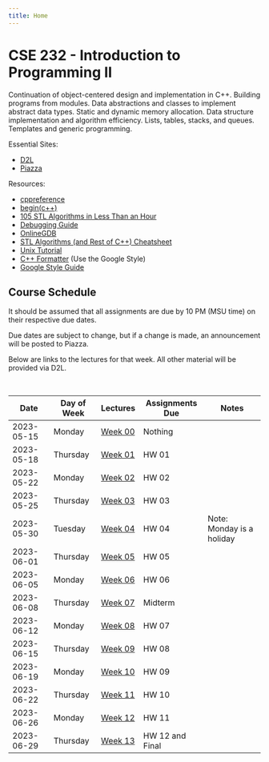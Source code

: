 ```yaml
---
title: Home
---
```


# CSE 232 - Introduction to Programming II

Continuation of object-centered design and implementation in C++. Building programs from modules. Data abstractions and classes to implement abstract data types. Static and dynamic memory allocation. Data structure implementation and algorithm efficiency. Lists, tables, stacks, and queues. Templates and generic programming.

<!-- General: -->
<!-- - [Course Schedule](#course-schedule) -->
<!-- - [Exam Policies](exam_policies.html) -->
<!-- - [Help Room Schedule](#help-room-schedule) -->
<!-- - [Syllabus](syllabus.html) -->

Essential Sites:
- [D2L](https://d2l.msu.edu/d2l/loginh/)
- [Piazza](https://piazza.com/msu/summer2023/cse232/home)

Resources:
- [cppreference](https://en.cppreference.com/w/)
- [begin(c++)](https://gist.github.com/johnmcfarlane/1b2d9c83e4d3f700ba61e2df4077c613)
- [105 STL Algorithms in Less Than an Hour](https://www.youtube.com/watch?v=2olsGf6JIkU)
- [Debugging Guide](debugging_guide.html)
- [OnlineGDB](https://www.onlinegdb.com/)
- [STL Algorithms (and Rest of C++) Cheatsheet](https://hackingcpp.com/cpp/cheat_sheets.html)
- [Unix Tutorial](https://www.tutorialspoint.com/unix/index.htm)
- [C++ Formatter](http://format.krzaq.cc/) (Use the Google Style)
- [Google Style Guide](https://google.github.io/styleguide/cppguide.html)

## Course Schedule

It should be assumed that all assignments are due by 10 PM (MSU time) on their respective due dates. 
<!-- Asynchronous lab assignments are due at 10 PM on Sundays.  -->
Due dates are subject to change, but if a change is made, an announcement will be posted to Piazza.

Below are links to the lectures for that week. All other material will be provided via D2L. 
<!-- Please be sure to read the lab (but not start it) prior to attending a synchronous lab section. -->


<!-- [Add to Google Calendar](https://calendar.google.com/calendar/u/0?cid=anFtcGxzdGcwczFqa2FnZDV1dWZldmxqMmNAZ3JvdXAuY2FsZW5kYXIuZ29vZ2xlLmNvbQ) -->

<!-- <div align="center">
    <p id="course-progress-header"></p>
    <span class="Progress" id="course-progress-container">
        <span class="Progress-item color-bg-success-emphasis" id="course-progress"></span>
    </span>
</div> -->

&nbsp;

<table id="course-calendar">
    <thead>
        <tr>
            <th>Date</th>
            <th>Day of Week</th>
            <th>Lectures</th>
            <th>Assignments Due</th>
            <th>Notes</th>
        </tr>
    </thead>
    <tbody>
        <tr>
            <td>2023-05-15</td>
            <td>Monday</td>
            <td><a href="https://cse232-msu.github.io/CSE232/lectures/week00.html">Week 00</a></td>
            <td>Nothing</td>
            <td></td>
        </tr>
        <tr>
            <td>2023-05-18</td>
            <td>Thursday</td>
            <td><a href="https://cse232-msu.github.io/CSE232/lectures/week01.html">Week 01</a></td>
            <td>HW 01</td>
            <td></td>
        </tr>
        <tr>
            <td>2023-05-22</td>
            <td>Monday</td>
            <td><a href="https://cse232-msu.github.io/CSE232/lectures/week02.html">Week 02</a></td>
            <td>HW 02</td>
            <td></td>
        </tr>
        <tr>
            <td>2023-05-25</td>
            <td>Thursday</td>
            <td><a href="https://cse232-msu.github.io/CSE232/lectures/week03.html">Week 03</a></td>
            <td>HW 03</td>
            <td></td>
        </tr>
        <tr>
            <td>2023-05-30</td>
            <td>Tuesday</td>
            <td><a href="https://cse232-msu.github.io/CSE232/lectures/week04.html">Week 04</a></td>
            <td>HW 04</td>
            <td>Note: Monday is a holiday</td>
        </tr>
        <tr>
            <td>2023-06-01</td>
            <td>Thursday</td>
            <td><a href="https://cse232-msu.github.io/CSE232/lectures/week05.html">Week 05</a></td>
            <td>HW 05</td>
            <td></td>
        </tr>
        <tr>
            <td>2023-06-05</td>
            <td>Monday</td>
            <td><a href="https://cse232-msu.github.io/CSE232/lectures/week06.html">Week 06</a></td>
            <td>HW 06</td>
            <td></td>
        </tr>
        <tr>
            <td>2023-06-08</td>
            <td>Thursday</td>
            <td><a href="https://cse232-msu.github.io/CSE232/lectures/week07.html">Week 07</a></td>
            <td>Midterm</td>
            <td></td>
        </tr>
        <tr>
            <td>2023-06-12</td>
            <td>Monday</td>
            <td><a href="https://cse232-msu.github.io/CSE232/lectures/week08.html">Week 08</a></td>
            <td>HW 07</td>
            <td></td>
        </tr>
        <tr>
            <td>2023-06-15</td>
            <td>Thursday</td>
            <td><a href="https://cse232-msu.github.io/CSE232/lectures/week09.html">Week 09</a></td>
            <td>HW 08</td>
            <td></td>
        </tr>
        <tr>
            <td>2023-06-19</td>
            <td>Monday</td>
            <td><a href="https://cse232-msu.github.io/CSE232/lectures/week10.html">Week 10</a></td>
            <td>HW 09</td>
            <td></td>
        </tr>
        <tr>
            <td>2023-06-22</td>
            <td>Thursday</td>
            <td><a href="https://cse232-msu.github.io/CSE232/lectures/week11.html">Week 11</a></td>
            <td>HW 10</td>
            <td></td>
        </tr>
        <tr>
            <td>2023-06-26</td>
            <td>Monday</td>
            <td><a href="https://cse232-msu.github.io/CSE232/lectures/week12.html">Week 12</a></td>
            <td>HW 11</td>
            <td></td>
        </tr>
        <tr>
            <td>2023-06-29</td>
            <td>Thursday</td>
            <td><a href="https://cse232-msu.github.io/CSE232/lectures/week13.html">Week 13</a></td>
            <td>HW 12 and Final</td>
            <td></td>
        </tr>
    </tbody>
</table>
<!-- From Spring
<table id="course-calendar">
    <thead>
        <tr>
            <th>Week</th>
            <th>Lectures</th>
            <th>Labs</th>
            <th>Due on Monday</th>
            <th>Due on Thursday</th>
            <th>Notes</th>
        </tr>
    </thead>
    <tbody>
        <tr>
            <td>2023-01-09</td>
            <td><a href="https://cse232-msu.github.io/CSE232/lectures/week00.html">Week 00</a></td>
            <td>Lab 01</td>
            <td>No Homework</td>
            <td>No Homework</td>
            <td></td>
        </tr>
        <tr>
            <td>2023-01-16</td>
            <td><a href="https://cse232-msu.github.io/CSE232/lectures/week01.html">Week 01</a></td>
            <td>Lab 02</td>
            <td>Homework 00 (not worth any points)</td>
            <td>Homework 01</td>
            <td></td>
        </tr>
        <tr>
            <td>2023-01-23</td>
            <td><a href="https://cse232-msu.github.io/CSE232/lectures/week02.html">Week 02</a></td>
            <td>Lab 03</td>
            <td>Homework 02</td>
            <td>Homework 03</td>
            <td></td>
        </tr>
        <tr>
            <td>2023-01-30</td>
            <td><a href="https://cse232-msu.github.io/CSE232/lectures/week03.html">Week 03</a></td>
            <td>Lab 04</td>
            <td>Homework 04</td>
            <td>Homework 05</td>
            <td></td>
        </tr>
        <tr>
            <td>2023-02-06</td>
            <td><a href="https://cse232-msu.github.io/CSE232/lectures/week04.html">Week 04</a></td>
            <td>Lab 05</td>
            <td>Homework 06</td>
            <td>Homework 07</td>
            <td></td>
        </tr>
        <tr>
            <td>2023-02-13</td>
            <td><a href="https://cse232-msu.github.io/CSE232/lectures/week05.html">Week 05 (Postponed)</a></td>
            <td>Lab 06 (Postponed)</td>
            <td>Homework 08 (Postponed)</td>
            <td>Homework 09 (Postponed)</td>
            <td></td>
        </tr>
        <tr>
            <td>2023-02-20</td>
            <td><a href="https://cse232-msu.github.io/CSE232/lectures/week05.html">Week 05 (Revised Offering)</a></td>
            <td>Lab 06 (Revised Due Date)</td>
	    <td>Homework 08 (Revised Due Date)</td>
            <td>Homework 09 (Revised Due Date)</td>
            <td></td>
        </tr>
        <tr>
            <td>2023-02-27</td>
            <td><a href="https://cse232-msu.github.io/CSE232/lectures/week06.html">Week 06</a></td>
            <td>Lab 07</td>
	    <td>Homework 10</td>
            <td>Project 1 (Revised Due Date)</td>
            <td></td>
        </tr>
        <tr>
            <td>2023-03-06</td>
            <td>No Lectures</td>
            <td>No Labs</td>
            <td>No Homework</td>
            <td>No Homework</td>
            <td>Spring Break</td>
        </tr>
        <tr>
            <td>2023-03-13</td>
            <td><a href="https://cse232-msu.github.io/CSE232/lectures/week07.html">Week 07</a></td>
	    <td>Lab 08</td>
            <td>Homework 11</td>
            <td>No Homework</td>
            <td><a href="https://cse232-msu.github.io/CSE232/exam_policies.html">Midterm Exam</a></td>
        </tr>
        <tr>
            <td>2023-03-20</td>
            <td><a href="https://cse232-msu.github.io/CSE232/lectures/week08.html">Week 08</a></td>
            <td>Lab 09</td>
            <td>Homework 12</td>
            <td>Homework 13</td>
            <td></td>
        </tr>
        <tr>
            <td>2023-03-27</td>
            <td><a href="https://cse232-msu.github.io/CSE232/lectures/week09.html">Week 09</a></td>
            <td>Lab 10</td>
            <td>Homework 14</td>
            <td>Homework 15</td>
            <td></td>
        </tr>
        <tr>
            <td>2023-04-03</td>
            <td><a href="https://cse232-msu.github.io/CSE232/lectures/week10.html">Week 10</a></td>
            <td>Lab 11</td>
            <td>Homework 16</td>
            <td>Project 02 Due</td>
            <td></td>      
        </tr>
        <tr>
            <td>2023-04-10</td>
            <td><a href="https://cse232-msu.github.io/CSE232/lectures/week11.html">Week 11</a></td>
            <td>Lab 12</td>
            <td>Homework 17</td>
            <td>Homework 18</td>
            <td></td>  
        </tr>
        <tr>
            <td>2023-04-17</td>
            <td><a href="https://cse232-msu.github.io/CSE232/lectures/week12.html">Week 12</a></td>
            <td>Lab 13</td>
            <td>Homework 19</td>
            <td>Homework 20</td>
            <td></td>
        </tr>
	<tr>
            <td>2023-04-24</td>
            <td><a href="https://cse232-msu.github.io/CSE232/lectures/week13.html">Week 13</a></td>
            <td>Lab Practical Exam</td>
            <td>Homework 21</td>
            <td>Project 03 Due</td>
            <td>Synchronous Lab Practical Exam: Details to be provided. </td>
        </tr>
        <tr>
            <td>2022-05-01 Finals Week</td>
            <td><a href="https://cse232-msu.github.io/CSE232/lectures/week14.html">Week 14 (optional content)</a></td>
            <td></td>
            <td></td>
            <td></td>
            <td>Final Exam: Details to be provided.</td>
        </tr>
    </tbody>
</table>

-->

## Help Room Schedule

Help Room is conducted through Zoom. You can find the link to the meeting and the times on Piazza. Help Room will begin on 2025-05-16 (Tuesday).

Please be aware that you may not receive the attention you desire if you attend help room very near an assignment deadline. So please consider attending help room prior to the day an assignment is due as there will be less demand. 

Please direct any and all written communication to Piazza (you can post anonymously if that's something you'd prefer). Emails may not be responded to.

If you would like a one-on-one meeting with an instructor, please make a private Piazza post detailing your request and availability.
